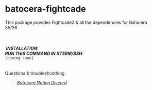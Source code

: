 # batocera-fightcade
</b>This package provides Fightcade2 & 
all the dependencies for Batocera 35/36 <br>
<br>
<br>
<br>
<b><i>&nbsp;INSTALLATION: <br>
RUN THIS COMMAND IN XTERM/SSH: </font></b></i><br>
```[coming soon]```
<br>
<br>
<br>
Questions & troubleshoothing:
<a href=https://discord.gg/SWBvBkmn9P><i>
>Batocera Nation Discord</i></a>
